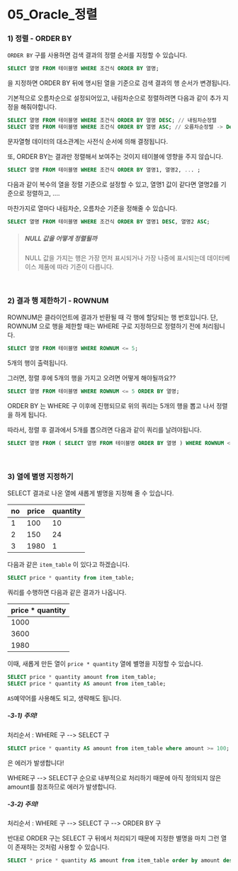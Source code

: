 # 05_Oracle_정렬

### 1) 정렬 - ORDER BY

`ORDER BY` 구를 사용하면 검색 결과의 정렬 순서를 지정할 수 있습니다.

```sql
SELECT 열명 FROM 테이블명 WHERE 조건식 ORDER BY 열명;
```

 을 지정하면 ORDER BY 뒤에 명시된 열을 기준으로 검색 결과의 행 순서가 변경됩니다. 

기본적으로 오름차순으로 설정되어있고, 내림차순으로 정렬하려면 다음과 같이 추가 지정을 해줘야합니다.

```sql
SELECT 열명 FROM 테이블명 WHERE 조건식 ORDER BY 열명 DESC; // 내림차순정렬 
SELECT 열명 FROM 테이블명 WHERE 조건식 ORDER BY 열명 ASC; // 오름차순정렬 -> Default 값
```

문자열형 데이터의 대소관계는 사전식 순서에 의해 결정됩니다.

또, ORDER BY는 결과만 정렬해서 보여주는 것이지 테이블에 영향을 주지 않습니다.

```sql
SELECT 열명 FROM 테이블명 WHERE 조건식 ORDER BY 열명1, 열명2, ... ;
```

다음과 같이 복수의 열을 정렬 기준으로 설정할 수 있고, 열명1 값이 같다면 열명2를 기준으로 정렬하고, ....

마찬가지로 열마다 내림차순, 오름차순 기준을 정해줄 수 있습니다.

```sql
SELECT 열명 FROM 테이블명 WHERE 조건식 ORDER BY 열명1 DESC, 열명2 ASC;
```

> #####  NULL 값을 어떻게 정렬될까
>
> NULL 값을 가지는 행은 가장 먼저 표시되거나 가장 나중에 표시되는데 데이터베이스 제품에 따라 기준이 다릅니다.

<br>

### 2) 결과 행 제한하기 - ROWNUM

ROWNUM은 클라이언트에 결과가 반환될 때 각 행에 할당되는 행 번호입니다. 단, ROWNUM 으로 행을 제한할 때는 WHERE 구로 지정하므로 정렬하기 전에 처리됩니다.

```sql
SELECT 열명 FROM 테이블명 WHERE ROWNUM <= 5;
```

5개의 행이 출력됩니다.

그러면, 정렬 후에 5개의 행을 가지고 오려면 어떻게 해야될까요??

```sql
SELECT 열명 FROM 테이블명 WHERE ROWNUM <= 5 ORDER BY 열명;
```

ORDER BY 는 WHERE 구 이후에 진행되므로 위의 쿼리는 5개의 행을 뽑고 나서 정렬을 하게 됩니다.

따라서, 정렬 후 결과에서 5개를 뽑으려면 다음과 같이 쿼리를 날려야됩니다.

```sql
SELECT 열명 FROM ( SELECT 열명 FROM 테이블명 ORDER BY 열명 ) WHERE ROWNUM <= 5;
```

<br>

### 3) 열에 별명 지정하기

SELECT 결과로 나온 열에 새롭게 별명을 지정해 줄 수 있습니다.

| no   | price | quantity |
| ---- | ----- | -------- |
| 1    | 100   | 10       |
| 2    | 150   | 24       |
| 3    | 1980  | 1        |

다음과 같은 `item_table` 이 있다고 하겠습니다.

```sql
SELECT price * quantity from item_table;
```

쿼리를 수행하면 다음과 같은 결과가 나옵니다.

| price * quantity |
| ---------------- |
| 1000             |
| 3600             |
| 1980             |

이때, 새롭게 만든 열이 `price * quantity` 열에 별명을 지정할 수 있습니다.

```sql
SELECT price * quantity amount from item_table;
SELECT price * quantity AS amount from item_table;
```

`AS`예약어를 사용해도 되고, 생략해도 됩니다.

##### -3-1) 주의!

처리순서 : WHERE 구 --> SELECT 구

```sql
SELECT price * quantity AS amount from item_table where amount >= 100;
```

은 에러가 발생합니다!

WHERE구 --> SELECT구 순으로 내부적으로 처리하기 때문에 아직 정의되지 않은 amount를 참조하므로 에러가 발생합니다.

##### -3-2) 주의!

처리순서 : WHERE 구 --> SELECT 구 --> ORDER BY 구

반대로 ORDER 구는 SELECT 구 뒤에서 처리되기 때문에 지정한 별명을 마치 그런 열이 존재하는 것처럼 사용할 수 있습니다.

```sql
SELECT * price * quantity AS amount from item_table order by amount desc;
```

